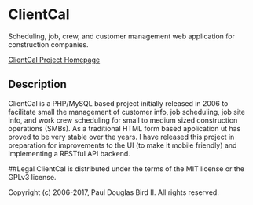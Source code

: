 # ClientCal
Scheduling, job, crew, and customer management web application for construction companies.

[ClientCal Project Homepage](https://github.com/katmore/clientcal)

## Description
ClientCal is a PHP/MySQL based project initially released in 2006 to facilitate small the management of customer info, job scheduling, job site info, and work crew scheduling for small to medium sized construction operations (SMBs). As a traditional HTML form based application ut has proved to be very stable over the years. I have released this project in preparation for improvements to the UI (to make it mobile friendly) and implementing a RESTful API backend.

##Legal
ClientCal is distributed under the terms of the MIT license or the GPLv3 license.

Copyright (c) 2006-2017, Paul Douglas Bird II.
All rights reserved.
